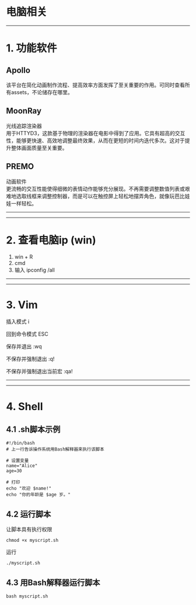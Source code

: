 # 电脑相关
--------------------------------------------------

# 1. 功能软件

## Apollo
该平台在简化动画制作流程、提高效率方面发挥了至关重要的作用。可同时查看所有assets，不论储存在哪里。

## MoonRay
光线追踪渲染器\
用于HTTYD3，这款基于物理的渲染器在电影中得到了应用。它具有超高的交互性，能够更快速、高效地调整最终效果，从而在更短的时间内迭代多次。这对于提升整体画面质量至关重要。

## PREMO
动画软件\
更流畅的交互性能使得细微的表情动作能够充分展现。不再需要调整数值列表或艰难地选取线框来调整控制器，而是可以在触控屏上轻松地摆弄角色，就像玩芭比娃娃一样轻松。


------------------------------------------------
------------------------------------------------

# 2. 查看电脑ip (win)
1. win + R
2. cmd
3. 输入 ipconfig /all


------------------------------------------------
------------------------------------------------

# 3. Vim

插入模式 i

回到命令模式 ESC

保存并退出 :wq

不保存并强制退出 :q!

不保存并强制退出当前宏 :qa!



------------------------------------------------
------------------------------------------------

# 4. Shell

## 4.1 .sh脚本示例
```shell
#!/bin/bash 
# 上一行告诉操作系统用Bash解释器来执行该脚本 

# 设置变量
name="Alice"
age=30

# 打印
echo "欢迎 $name!"
echo "你的年龄是 $age 岁。"
```

## 4.2 运行脚本
让脚本具有执行权限
``` 
chmod +x myscript.sh
```
运行
``` 
./myscript.sh
```

## 4.3 用Bash解释器运行脚本
``` 
bash myscript.sh
```
